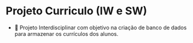 # Projeto Curriculo (IW e SW)
-  🤝 Projeto Interdisciplinar com objetivo na criação de banco de dados para armazenar os currículos dos alunos.
